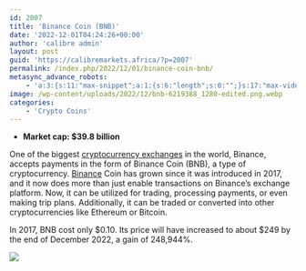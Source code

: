 ```yaml
---
id: 2007
title: 'Binance Coin (BNB)'
date: '2022-12-01T04:24:26+00:00'
author: 'calibre admin'
layout: post
guid: 'https://calibremarkets.africa/?p=2007'
permalink: /index.php/2022/12/01/binance-coin-bnb/
metasync_advance_robots:
    - 'a:3:{s:11:"max-snippet";a:1:{s:6:"length";s:0:"";}s:17:"max-video-preview";a:1:{s:6:"length";s:0:"";}s:17:"max-image-preview";a:1:{s:6:"length";s:5:"large";}}'
image: /wp-content/uploads/2022/12/bnb-6219388_1280-edited.png.webp
categories:
    - 'Crypto Coins'
---
```


- **Market cap: $39.8 billion**

One of the biggest [cryptocurrency exchanges](https://calibremarkets.africa/index.php/2022/12/13/how-to-buy-investments-using-efts-step-by-step-guide-to-buying-mutual-funds-online/) in the world, Binance, accepts payments in the form of Binance Coin (BNB), a type of cryptocurrency. [Binance](https://www.instagram.com/calibre_africa) Coin has grown since it was introduced in 2017, and it now does more than just enable transactions on Binance’s exchange platform. Now, it can be utilized for trading, processing payments, or even making trip plans. Additionally, it can be traded or converted into other cryptocurrencies like Ethereum or Bitcoin.

In 2017, BNB cost only $0.10. Its price will have increased to about $249 by the end of December 2022, a gain of 248,944%.

[![](https://static.shareasale.com/image/105346/Bannerhorizontal728x90.png)](https://shareasale.com/r.cfm?b=1962784&u=3265960&m=105346&urllink=&afftrack=)